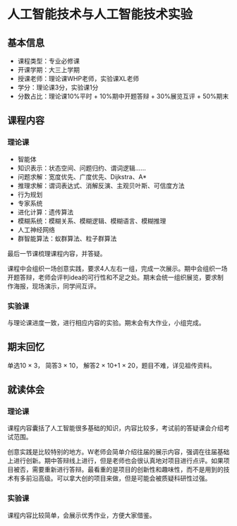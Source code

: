 # 人工智能技术与人工智能技术实验

## 基本信息

- 课程类型：专业必修课
- 开课学期：大三上学期
- 授课老师：理论课WHP老师，实验课XL老师
- 学分：理论课3分，实验课1分
- 分数占比：理论课10%平时 + 10%期中开题答辩 + 30%展览互评 + 50%期末

## 课程内容

### 理论课

- 智能体
- 知识表示：状态空间、问题归约、谓词逻辑……
- 问题求解：宽度优先、广度优先、Dijkstra、A*
- 推理求解：谓词表达式、消解反演、主观贝叶斯、可信度方法
- 行为规划
- 专家系统
- 进化计算：遗传算法
- 模糊系统：模糊关系、模糊逻辑、模糊语言、模糊推理
- 人工神经网络
- 群智能算法：蚁群算法、粒子群算法

最后一节课梳理课程内容，并答疑。

课程中会组织一场创意实践，要求4人左右一组，完成一次展示。期中会组织一场开题答辩，老师会评判idea的可行性和不足之处。期末会统一组织展览，要求制作海报，现场演示，同学间互评。

### 实验课

与理论课进度一致，进行相应内容的实验。期末会有大作业，小组完成。

## 期末回忆

单选10 $\times$ 3， 简答3 $\times$ 10， 解答2 $\times$ 10+1 $\times$ 20，题目不难，详见祖传资料。

## 就读体会

### 理论课

课程内容囊括了人工智能很多基础的知识，内容比较多，考试前的答疑课会介绍考试范围。

创意实践是比较特别的地方。W老师会简单介绍往届的展示内容，强调在往届基础上进行创新。期中答辩线上进行，但是老师也会很认真地对项目进行点评。如果项目被否，需要重新进行答辩。最看重的是项目的创新性和趣味性，而不是用到的技术有多前沿高级。可以拿大创的项目来做，但是可能会被质疑科研性过强。

### 实验课

课程内容比较简单，会展示优秀作业，方便大家借鉴。